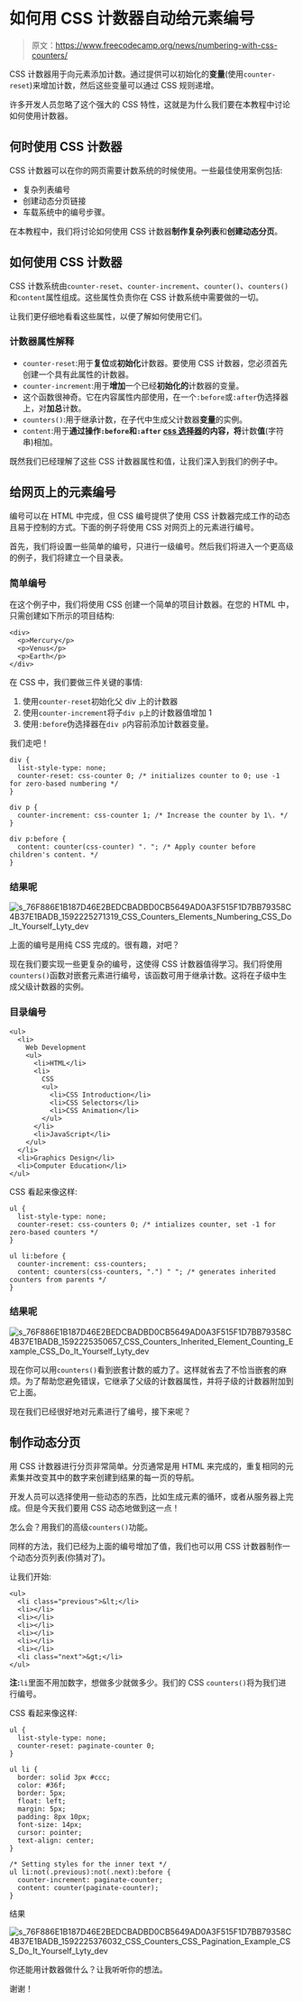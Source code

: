 # 如何用 CSS 计数器自动给元素编号

> 原文：<https://www.freecodecamp.org/news/numbering-with-css-counters/>

CSS 计数器用于向元素添加计数。通过提供可以初始化的**变量**(使用`counter-reset`)来增加计数，然后这些变量可以通过 CSS 规则递增。

许多开发人员忽略了这个强大的 CSS 特性，这就是为什么我们要在本教程中讨论如何使用计数器。

## 何时使用 CSS 计数器

CSS 计数器可以在你的网页需要计数系统的时候使用。一些最佳使用案例包括:

*   复杂列表编号
*   创建动态分页链接
*   车载系统中的编号步骤。

在本教程中，我们将讨论如何使用 CSS 计数器**制作复杂列表**和**创建动态分页**。

## 如何使用 CSS 计数器

CSS 计数系统由`counter-reset`、`counter-increment`、`counter()`、`counters()`和`content`属性组成。这些属性负责你在 CSS 计数系统中需要做的一切。

让我们更仔细地看看这些属性，以便了解如何使用它们。

### 计数器属性解释

*   `counter-reset`:用于**复位**或**初始化**计数器。要使用 CSS 计数器，您必须首先创建一个具有此属性的计数器。
*   `counter-increment`:用于**增加**一个已经**初始化的**计数器的变量。
*   这个函数很神奇。它在内容属性内部使用，在一个`:before`或`:after`伪选择器上，对**加总**计数。
*   `counters()`:用于继承计数，在子代中生成父计数器**变量**的实例。
*   `content`:用于**通过操作`:before`和`:after` [css 选择器](https://lyty.dev/css/css-selector.html)的内容，将**计数**值**(字符串)相加。

既然我们已经理解了这些 CSS 计数器属性和值，让我们深入到我们的例子中。

## 给网页上的元素编号

编号可以在 HTML 中完成，但 CSS 编号提供了使用 CSS 计数器完成工作的动态且易于控制的方式。下面的例子将使用 CSS 对网页上的元素进行编号。

首先，我们将设置一些简单的编号，只进行一级编号。然后我们将进入一个更高级的例子，我们将建立一个目录表。

### 简单编号

在这个例子中，我们将使用 CSS 创建一个简单的项目计数器。在您的 HTML 中，只需创建如下所示的项目结构:

```
<div>
  <p>Mercury</p>
  <p>Venus</p>
  <p>Earth</p>
</div> 
```

在 CSS 中，我们要做三件关键的事情:

1.  使用`counter-reset`初始化父 div 上的计数器
2.  使用`counter-increment`将子`div p`上的计数器值增加 1
3.  使用`:before`伪选择器在`div p`内容前添加计数器变量。

我们走吧！

```
div {
  list-style-type: none;
  counter-reset: css-counter 0; /* initializes counter to 0; use -1 for zero-based numbering */
}

div p {
  counter-increment: css-counter 1; /* Increase the counter by 1\. */
}

div p:before {
  content: counter(css-counter) ". "; /* Apply counter before children's content. */
} 
```

### 结果呢

![s_76F886E1B187D46E2BEDCBADBD0CB5649AD0A3F515F1D7BB79358C4B37E1BADB_1592225271319_CSS_Counters_Elements_Numbering_CSS_Do_It_Yourself_Lyty_dev](img/19348a4f26aed18e2a69c4b9b7e85627.png)

上面的编号是用纯 CSS 完成的。很有趣，对吧？

现在我们要实现一些更复杂的编号，这使得 CSS 计数器值得学习。我们将使用`counters()`函数对嵌套元素进行编号，该函数可用于继承计数。这将在子级中生成父级计数器的实例。

### 目录编号

```
<ul>
  <li>
    Web Development
    <ul>
      <li>HTML</li>
      <li>
        CSS
        <ul>
          <li>CSS Introduction</li>
          <li>CSS Selectors</li>
          <li>CSS Animation</li>
        </ul>
      </li>
      <li>JavaScript</li>
    </ul>
  </li>
  <li>Graphics Design</li>
  <li>Computer Education</li>
</ul> 
```

CSS 看起来像这样:

```
ul {
  list-style-type: none;
  counter-reset: css-counters 0; /* intializes counter, set -1 for zero-based counters */
}

ul li:before {
  counter-increment: css-counters;
  content: counters(css-counters, ".") " "; /* generates inherited counters from parents */
} 
```

### 结果呢

![s_76F886E1B187D46E2BEDCBADBD0CB5649AD0A3F515F1D7BB79358C4B37E1BADB_1592225350657_CSS_Counters_Inherited_Element_Counting_Example_CSS_Do_It_Yourself_Lyty_dev](img/05e3b4add081a058d48fdb6c144169d5.png)

现在你可以用`counters()`看到嵌套计数的威力了。这样就省去了不恰当嵌套的麻烦。为了帮助您避免错误，它继承了父级的计数器属性，并将子级的计数器附加到它上面。

现在我们已经很好地对元素进行了编号，接下来呢？

## 制作动态分页

用 CSS 计数器进行分页非常简单。分页通常是用 HTML 来完成的，重复相同的元素集并改变其中的数字来创建到结果的每一页的导航。

开发人员可以选择使用一些动态的东西，比如生成元素的循环，或者从服务器上完成。但是今天我们要用 CSS 动态地做到这一点！

怎么会？用我们的高级`counters()`功能。

同样的方法，我们已经为上面的编号增加了值，我们也可以用 CSS 计数器制作一个动态分页列表(你猜对了)。

让我们开始:

```
<ul>
  <li class="previous">&lt;</li>
  <li></li>
  <li></li>
  <li></li>
  <li></li>
  <li></li>
  <li></li>
  <li class="next">&gt;</li>
</ul> 
```

**注:**`li`里面不用加数字，想做多少就做多少。我们的 CSS `counters()`将为我们进行编号。

CSS 看起来像这样:

```
ul {
  list-style-type: none;
  counter-reset: paginate-counter 0;
}

ul li {
  border: solid 3px #ccc;
  color: #36f;
  border: 5px;
  float: left;
  margin: 5px;
  padding: 8px 10px;
  font-size: 14px;
  cursor: pointer;
  text-align: center;
}

/* Setting styles for the inner text */
ul li:not(.previous):not(.next):before {
  counter-increment: paginate-counter;
  content: counter(paginate-counter);
} 
```

结果

![s_76F886E1B187D46E2BEDCBADBD0CB5649AD0A3F515F1D7BB79358C4B37E1BADB_1592225376032_CSS_Counters_CSS_Pagination_Example_CSS_Do_It_Yourself_Lyty_dev](img/7d96940305c0d401e862d9163764a987.png)

你还能用计数器做什么？让我听听你的想法。

谢谢！
